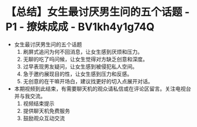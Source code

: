 # 【总结】女生最讨厌男生问的五个话题 - P1 - 撩妹成成 - BV1kh4y1g74Q

-   女生最讨厌男生问的五个话题
    1.  刷屏式追问为何不回消息，让女生感到厌烦和压力。
    2.  无聊的吃了吗问候，让女生觉得对方缺乏创意和深度。
    3.  过早表现男友疑问，让女生感到被侵犯私人空间。
    4.  急于邀约展现目的性，让女生感到压力和反感。
    5.  无创意的在干嘛开场白，建议找更好的切入点展开对话。
-   本期视频到此结束，有需要聊天机的观众请私信或在评论区留言。关注电视台并与我交流。 
    1.  视频结束提示
    2.  提供聊天机免费服务
    3.  鼓励观众互动交流